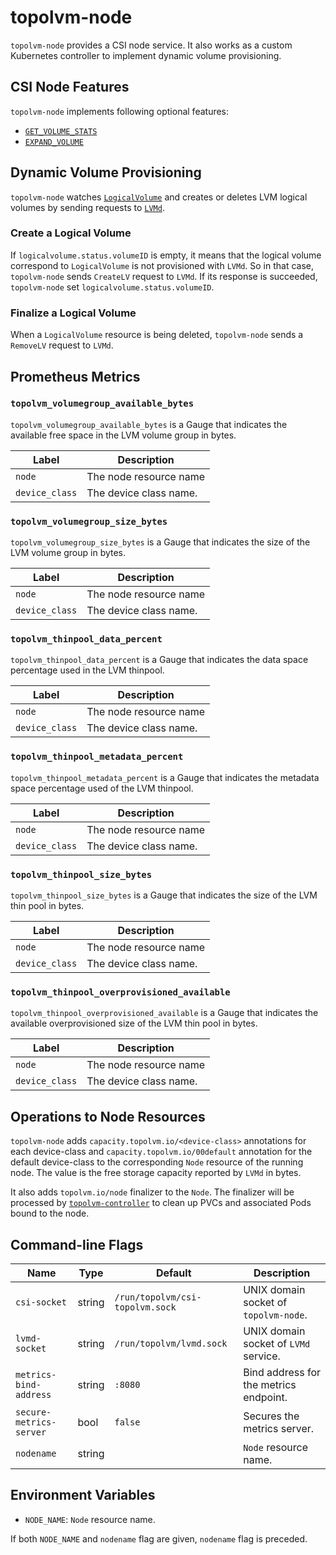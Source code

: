 # topolvm-node

`topolvm-node` provides a CSI node service.  It also works as a custom
Kubernetes controller to implement dynamic volume provisioning.

## CSI Node Features

`topolvm-node` implements following optional features:

- [`GET_VOLUME_STATS`](https://github.com/container-storage-interface/spec/blob/v1.1.0/spec.md#nodegetvolumestats)
- [`EXPAND_VOLUME`](https://github.com/container-storage-interface/spec/blob/v1.1.0/spec.md#nodeexpandvolume)


## Dynamic Volume Provisioning

`topolvm-node` watches [`LogicalVolume`](./crd-logical-volume.md) and creates
or deletes LVM logical volumes by sending requests to [`LVMd`](./lvmd.md).

### Create a Logical Volume

If `logicalvolume.status.volumeID` is empty,
it means that the logical volume correspond to `LogicalVolume` is not provisioned with `LVMd`.
So in that case, `topolvm-node` sends `CreateLV` request to `LVMd`.
If its response is succeeded, `topolvm-node` set `logicalvolume.status.volumeID`.

### Finalize a Logical Volume

When a `LogicalVolume` resource is being deleted, `topolvm-node` sends
a `RemoveLV` request to `LVMd`.

## Prometheus Metrics

### `topolvm_volumegroup_available_bytes`

`topolvm_volumegroup_available_bytes` is a Gauge that indicates the available
free space in the LVM volume group in bytes.

| Label          | Description            |
| -------------- | ---------------------- |
| `node`         | The node resource name |
| `device_class` | The device class name. |

### `topolvm_volumegroup_size_bytes`

`topolvm_volumegroup_size_bytes` is a Gauge that indicates the size of the LVM volume group in bytes.

| Label          | Description            |
| -------------- | ---------------------- |
| `node`         | The node resource name |
| `device_class` | The device class name. |


### `topolvm_thinpool_data_percent`

`topolvm_thinpool_data_percent` is a Gauge that indicates the data space percentage used in the LVM thinpool.

| Label          | Description            |
| -------------- | ---------------------- |
| `node`         | The node resource name |
| `device_class` | The device class name. |


### `topolvm_thinpool_metadata_percent`

`topolvm_thinpool_metadata_percent` is a Gauge that indicates the metadata space percentage used of the LVM thinpool.

| Label          | Description            |
| -------------- | ---------------------- |
| `node`         | The node resource name |
| `device_class` | The device class name. |


### `topolvm_thinpool_size_bytes`

`topolvm_thinpool_size_bytes` is a Gauge that indicates the size of the LVM thin pool in bytes.

| Label          | Description            |
| -------------- | ---------------------- |
| `node`         | The node resource name |
| `device_class` | The device class name. |

### `topolvm_thinpool_overprovisioned_available`

`topolvm_thinpool_overprovisioned_available` is a Gauge that indicates the available overprovisioned size of the LVM thin pool in bytes.

| Label          | Description            |
| -------------- | ---------------------- |
| `node`         | The node resource name |
| `device_class` | The device class name. |

## Operations to Node Resources

`topolvm-node` adds `capacity.topolvm.io/<device-class>` annotations
for each device-class and `capacity.topolvm.io/00default` annotation 
for the default device-class to the corresponding `Node` resource of the running node.
The value is the free storage capacity reported by `LVMd` in bytes.

It also adds `topolvm.io/node` finalizer to the `Node`.
The finalizer will be processed by [`topolvm-controller`](./topolvm-controller.md)
to clean up PVCs and associated Pods bound to the node.

## Command-line Flags

| Name                   | Type   | Default                         | Description                            |
| ---------------------- | ------ | ------------------------------- | -------------------------------------- |
| `csi-socket`           | string | `/run/topolvm/csi-topolvm.sock` | UNIX domain socket of `topolvm-node`.  |
| `lvmd-socket`          | string | `/run/topolvm/lvmd.sock`        | UNIX domain socket of `LVMd` service.  |
| `metrics-bind-address` | string | `:8080`                         | Bind address for the metrics endpoint. |
| `secure-metrics-server`| bool   | `false`                         | Secures the metrics server.            |
| `nodename`             | string |                                 | `Node` resource name.                  |

## Environment Variables

- `NODE_NAME`: `Node` resource name.

If both `NODE_NAME` and `nodename` flag are given, `nodename` flag is preceded.
